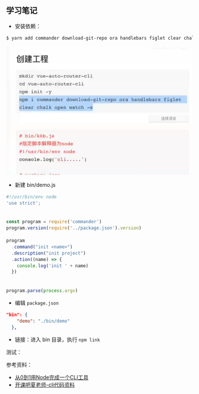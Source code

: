 ## 学习笔记

- 安装依赖：

```bash
$ yarn add commander download-git-repo ora handlebars figlet clear chalk open watch -D
```

![](./imgs/Snipaste_2021-01-20_16-53-19.png)

- 新建 bin/demo.js 

```js
#!/usr/bin/env node
'use strict';


const program = require('commander')
program.version(require('../package.json').version)

program
  .command("init <name>")
  .description("init project")
  .action((name) => {
    console.log('init ' + name)
  })


program.parse(process.argv)
```

- 编辑 `package.json`

```json
"bin": {
    "demo": "./bin/demo"
  },
```

- 链接：进入 bin 目录，执行 `npm link`

测试：




参考资料：

- [从0到1用Node完成一个CLI工具](https://www.bilibili.com/video/BV1QK4y1t7w5?t=2628)
- [开课吧夏老师-cli代码资料](https://github.com/su37josephxia/kaikeba-cli/blob/master/bin/miku.js)